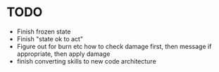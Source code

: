 # TODO

* Finish frozen state
* Finish "state ok to act"
* Figure out for burn etc how to check damage first, then message if appropriate, then apply damage
* finish converting skills to new code architecture
